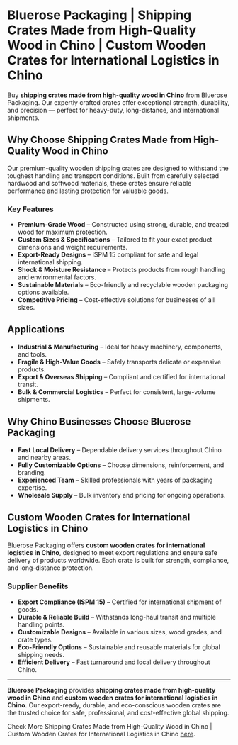 # Bluerose Packaging | Shipping Crates Made from High-Quality Wood in Chino | Custom Wooden Crates for International Logistics in Chino

Buy **shipping crates made from high-quality wood in Chino** from Bluerose Packaging. Our expertly crafted crates offer exceptional strength, durability, and precision — perfect for heavy-duty, long-distance, and international shipments.

## Why Choose Shipping Crates Made from High-Quality Wood in Chino

Our premium-quality wooden shipping crates are designed to withstand the toughest handling and transport conditions. Built from carefully selected hardwood and softwood materials, these crates ensure reliable performance and lasting protection for valuable goods.

### Key Features

- **Premium-Grade Wood** – Constructed using strong, durable, and treated wood for maximum protection.  
- **Custom Sizes & Specifications** – Tailored to fit your exact product dimensions and weight requirements.  
- **Export-Ready Designs** – ISPM 15 compliant for safe and legal international shipping.  
- **Shock & Moisture Resistance** – Protects products from rough handling and environmental factors.  
- **Sustainable Materials** – Eco-friendly and recyclable wooden packaging options available.  
- **Competitive Pricing** – Cost-effective solutions for businesses of all sizes.  

## Applications

- **Industrial & Manufacturing** – Ideal for heavy machinery, components, and tools.  
- **Fragile & High-Value Goods** – Safely transports delicate or expensive products.  
- **Export & Overseas Shipping** – Compliant and certified for international transit.  
- **Bulk & Commercial Logistics** – Perfect for consistent, large-volume shipments.  

## Why Chino Businesses Choose Bluerose Packaging

- **Fast Local Delivery** – Dependable delivery services throughout Chino and nearby areas.  
- **Fully Customizable Options** – Choose dimensions, reinforcement, and branding.  
- **Experienced Team** – Skilled professionals with years of packaging expertise.  
- **Wholesale Supply** – Bulk inventory and pricing for ongoing operations.  

## Custom Wooden Crates for International Logistics in Chino

Bluerose Packaging offers **custom wooden crates for international logistics in Chino**, designed to meet export regulations and ensure safe delivery of products worldwide. Each crate is built for strength, compliance, and long-distance protection.

### Supplier Benefits

- **Export Compliance (ISPM 15)** – Certified for international shipment of goods.  
- **Durable & Reliable Build** – Withstands long-haul transit and multiple handling points.  
- **Customizable Designs** – Available in various sizes, wood grades, and crate types.  
- **Eco-Friendly Options** – Sustainable and reusable materials for global shipping needs.  
- **Efficient Delivery** – Fast turnaround and local delivery throughout Chino.  

---

**Bluerose Packaging** provides **shipping crates made from high-quality wood in Chino** and **custom wooden crates for international logistics in Chino**. Our export-ready, durable, and eco-conscious wooden crates are the trusted choice for safe, professional, and cost-effective global shipping.

Check More Shipping Crates Made from High-Quality Wood in Chino | Custom Wooden Crates for International Logistics in Chino [here](https://www.bluerosepackaging.com/location/chino/buy-wholesale-heavy-duty-shipping-crates-near-me-in-chino/).
